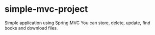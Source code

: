 # simple-mvc-project
Simple application using Spring MVC
You can store, delete, update, find books and download files. 
